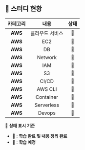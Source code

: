 ## 💭 스터디 현황  

|  카테고리  |  내용  |  상태  |
|:------:|:---:|:----------:|  
| **AWS** | 클라우드 서비스 | 📗 |
| **AWS** | EC2 | 📗 |
| **AWS** | DB | 📗 |
| **AWS** | Network | 📕 |
| **AWS** | IAM | 📕 |
| **AWS** | S3 | 📕 |
| **AWS** | CI/CD | 📕 |
| **AWS** | AWS CLI | 📕 |
| **AWS** | Container | 📕 |
| **AWS** | Serverless | 📕 |
| **AWS** | Devops | 📕 |

📖 **상태 표시 기준**  
- 📗 : **학습 완료 및 내용 정리 완료**  
- 📕 : **학습 예정**  